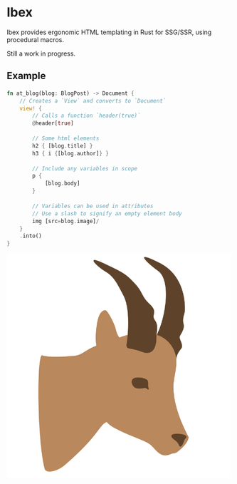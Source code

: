 # Ibex

Ibex provides ergonomic HTML templating in Rust for SSG/SSR, using procedural macros.

Still a work in progress.

## Example

```rs
fn at_blog(blog: BlogPost) -> Document {
    // Creates a `View` and converts to `Document`
    view! {
        // Calls a function `header(true)`
        @header[true]

        // Some html elements
        h2 { [blog.title] }
        h3 { i {[blog.author]} }

        // Include any variables in scope
        p {
            [blog.body]
        }

        // Variables can be used in attributes
        // Use a slash to signify an empty element body
        img [src=blog.image]/
    }
    .into()
}
```

![Ibex logo](./ibex.png)

